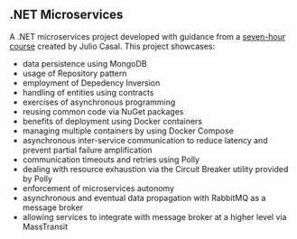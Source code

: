 ## .NET Microservices

A .NET microservices project developed with guidance from a [seven-hour course](https://www.youtube.com/watch?v=CqCDOosvZIk) created by Julio Casal.
This project showcases:
- data persistence using MongoDB
- usage of Repository pattern
- employment of Depedency Inversion
- handling of entities using contracts
- exercises of asynchronous programming
- reusing common code via NuGet packages
- benefits of deployment using Docker containers
- managing multiple containers by using Docker Compose
- asynchronous inter-service communication to reduce latency and prevent partial failure amplification
- communication timeouts and retries using Polly
- dealing with resource exhaustion via the Circuit Breaker utility provided by Polly
- enforcement of microservices autonomy
- asynchronous and eventual data propagation with RabbitMQ as a message broker
- allowing services to integrate with message broker at a higher level via MassTransit

